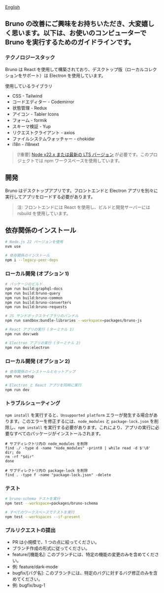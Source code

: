 [English](../../contributing.md)

## Bruno の改善にご興味をお持ちいただき、大変嬉しく思います。以下は、お使いのコンピューターで Bruno を実行するためのガイドラインです。

### テクノロジースタック

Bruno は React を使用して構築されており、デスクトップ版（ローカルコレクションをサポート）は Electron を使用しています。

使用しているライブラリ

- CSS - Tailwind
- コードエディター - Codemirror
- 状態管理 - Redux
- アイコン - Tabler Icons
- フォーム - formik
- スキーマ検証 - Yup
- リクエストクライアント - axios
- ファイルシステムウォッチャー - chokidar
- i18n - i18next

> [!重要]
> [Node v22.x または最新の LTS バージョン](https://nodejs.org/en/) が必要です。このプロジェクトでは npm ワークスペースを使用しています。

## 開発

Bruno はデスクトップアプリです。フロントエンドと Electron アプリを別々に実行してアプリをロードする必要があります。

> 注: フロントエンドには React を使用し、ビルドと開発サーバーには rsbuild を使用しています。

## 依存関係のインストール

```bash
# Node.js 22 バージョンを使用
nvm use

# 依存関係のインストール
npm i --legacy-peer-deps
```

### ローカル開発 (オプション 1)

```bash
# パッケージのビルド
npm run build:graphql-docs
npm run build:bruno-query
npm run build:bruno-common
npm run build:bruno-converters
npm run build:bruno-requests

# JS サンドボックスライブラリのバンドル
npm run sandbox:bundle-libraries --workspace=packages/bruno-js

# React アプリの実行 (ターミナル 1)
npm run dev:web

# Electron アプリの実行 (ターミナル 2)
npm run dev:electron
```

### ローカル開発 (オプション 2)

```bash
# 依存関係のインストールとセットアップ
npm run setup

# Electron と React アプリを同時に実行
npm run dev
```

### トラブルシューティング

`npm install` を実行すると、`Unsupported platform` エラーが発生する場合があります。このエラーを修正するには、`node_modules` と `package-lock.json` を削除し、`npm install` を実行する必要があります。これにより、アプリの実行に必要なすべてのパッケージがインストールされます。

```shell
# サブディレクトリ内の node_modules を削除
find ./ -type d -name "node_modules" -print0 | while read -d $'\0' dir; do
rm -rf "$dir"
done

# サブディレクトリ内の package-lock を削除
find . -type f -name "package-lock.json" -delete
```

### テスト

```bash
# bruno-schema テストを実行
npm test --workspace=packages/bruno-schema

# すべてのワークスペースでテストを実行
npm test --workspaces --if-present
```

### プルリクエストの提出

- PR は小規模で、1 つの点に絞ってください。
- ブランチ作成の形式に従ってください。
- feature/[機能名]: このブランチには、特定の機能の変更のみを含めてください。
- 例: feature/dark-mode
- bugfix/[バグ名]: このブランチには、特定のバグに対するバグ修正のみを含めてください。
- 例: bugfix/bug-1
